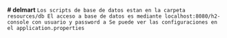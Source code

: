 **# delmart**
`Los scripts de base de datos estan en la carpeta resources/db
El acceso a base de datos es mediante localhost:8080/h2-console
con usuario y password a
Se puede ver las configuraciones en el application.properties`
